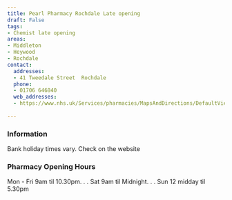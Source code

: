 ```yaml
---
title: Pearl Pharmacy Rochdale Late opening
draft: False
tags:
- Chemist late opening
areas:
- Middleton
- Heywood
- Rochdale
contact:
  addresses:
  - 41 Tweedale Street  Rochdale
  phone:
  - 01706 646840
  web_addresses:
  - https://www.nhs.uk/Services/pharmacies/MapsAndDirections/DefaultView.aspx?id=110083
 
---
```


### Information
Bank holiday times vary. Check on the website

### Pharmacy Opening Hours
Mon - Fri 9am til 10.30pm. . .
Sat 9am til Midnight. . .
Sun 12 midday til 5.30pm

